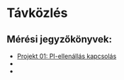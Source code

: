 # Távközlés

## Mérési jegyzőkönyvek:
- [Projekt 01: PI-ellenállás kapcsolás](https://csepkepeter.github.io/jegyzokonyv/PI-ellenas/index)
- 
- 

